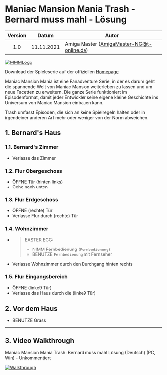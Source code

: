 # Maniac Mansion Mania Trash - Bernard muss mahl - Lösung

| Version | Datum      | Autor                                     |
|:-------:|------------|-------------------------------------------|
|   1.0   | 11.11.2021 | Amiga Master (AmigaMaster-NG@t-online.de) |

[![MMMLogo](https://www.maniac-mansion-mania.com/banner/banner.png)](https://www.maniac-mansion-mania.com)

Download der Spieleserie auf der offiziellen [Homepage](https://www.maniac-mansion-mania.com)

Maniac Mansion Mania ist eine Fanadventure Serie, in der es darum geht die spannende Welt von Maniac Mansion weiterleben zu lassen und um neue Facetten zu erweitern. Die ganze Serie funktioniert im Episodenformat, damit jeder Entwickler seine eigene kleine Geschichte ins Universum von Maniac Mansion einbauen kann.

Trash umfasst Episoden, die sich an keine Spielregeln halten oder in irgendeiner anderen Art mehr oder weniger von der Norm abweichen.

## 1. Bernard's Haus

### 1.1. Bernard's Zimmer

- Verlasse das Zimmer

### 1.2. Flur Obergeschoss

- ÖFFNE Tür (hinten links)
- Gehe nach unten

### 1.3. Flur Erdgeschoss

- ÖFFNE (rechte) Tür
- Verlasse Flur durch (rechte) Tür

### 1.4. Wohnzimmer

- >EASTER EGG:
  >- NIMM Fernbedienung (`Fernbedienung`)
  >- BENUTZE `Fernbedienung` mit Fernseher
- Verlasse Wohnzimmer durch den Durchgang hinten rechts

### 1.5. Flur Eingangsbereich

- ÖFFNE (linke9 Tür)
- Verlasse das Haus durch die (linke9 Tür)

## 2. Vor dem Haus

- BENUTZE Grass

--------------------------------------------------------------------------------

## 3. Video Walkthrough

Maniac Mansion Mania Trash: Bernard muss mahl Lösung (Deutsch) (PC, Win) - Unkommentiert

[![Walkthrough](https://img.youtube.com/vi/gCe2oS9n6u8/0.jpg)](https://www.youtube.com/watch?v=gCe2oS9n6u8)
